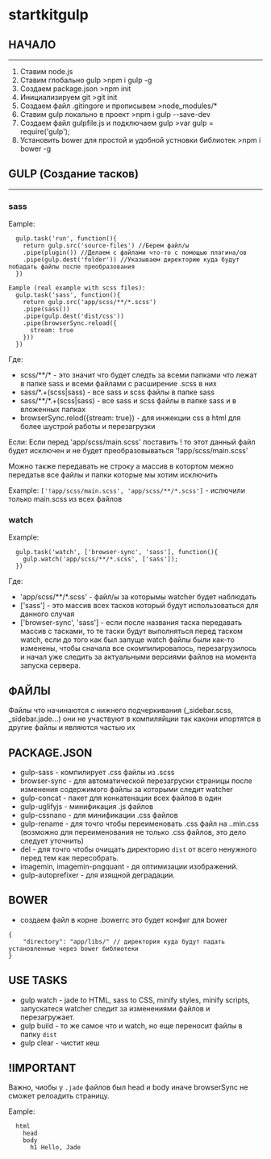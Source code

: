 # startkitgulp

## НАЧАЛО
__________________________________
1. Ставим node.js
2. Ставим глобально gulp >npm i gulp -g
3. Создаем package.json >npm init
4. Инициализируем git >git init
5. Создаем файл .gitingore и прописывем >node_modules/*
6. Ставим gulp локально в проект >npm i gulp --save-dev
7. Создаем файл gulpfile.js и подключаем gulp >var gulp = require('gulp');
8. Установить bower для простой и удобной устновки библиотек >npm i bower -g

## GULP (Создание тасков)
__________________________________

### sass

Eample:
```
  gulp.task('run', function(){
    return gulp.src('source-files') //Берем файл/ы
    .pipe(plugin()) //Делаем с файлами что-то с помощью плагина/ов
    .pipe(gulp.dest('folder')) //Указываем директорию куда будут побадать файлы после преобразования
  })
```
```
Eample (real example with scss files):
  gulp.task('sass', function(){
    return gulp.src('app/scss/**/*.scss')
    .pipe(sass())
    .pipe(gulp.dest('dist/css'))
    .pipe(browserSync.reload({
      stream: true
    }))
  })
```  

Где:
  * scss/**/* - это значит что будет следть за всеми папками что лежат в папке sass и всеми файлами с расширение .scss в них
  * sass/*.+(scss|sass) - все sass и scss файлы в папке sass
  * sass/**/*.+(scss|sass) - все sass и scss файлы в папке sass и в вложенных папках
  * browserSync.relod({stream: true}) - для инжекции css в html для более шустрой работы и перезагрузки

Если:
  Если перед 'app/scss/main.scss' поставить ! то этот данный файл будет исключен и не будет преобразовываться '!app/scss/main.scss'

  Можно также передавать не строку а массив в котортом межно передатьв все файлы и папки которые мы хотим исключить

Example: `['!app/scss/main.scss', 'app/scss/**/*.scss']` - ислючили только main.scss из всех файлов

### watch

Example:
```
  gulp.task('watch', ['browser-sync', 'sass'], function(){
    gulp.watch('app/scss/**/*.scss', ['sass']);
  })
```

Где:
* 'app/scss/**/*.scss' - файл/ы за которымы watcher будет наблюдать
* ['sass'] - это массив всех тасков который будут использоваться для данного случая
* ['browser-sync', 'sass'] - если после названия таска передавать массив с тасками, то те таски будут выполняться перед таском watch, если до того как был запуще watch файлы были как-то изменены, чтобы сначала все скомпилировалось, перезагрузилось и начал уже следить за актуальными версиями файлов на момента запуска сервера.
 
## ФАЙЛЫ

Файлы что начинаются с нижнего подчеркивания (_sidebar.scss, _sidebar.jade...) они не участвуют в компиляйции так какони ипортятся в другие файлы и являются частью их

## PACKAGE.JSON

* gulp-sass - компилирует .css файлы из .scss
* browser-sync - для автоматической перезагруски страницы после изменения содержимого файлы за которыми следит watcher
* gulp-concat - пакет для конкатенации всех файлов в один
* gulp-uglifyjs - минификация .js файлов
* gulp-cssnano - для минификации .css файлов
* gulp-rename - для точго чтобы переименовать .css файл на ..min.css (возможно для переименования не только .css файлов, это дело следует уточнить)
* del - для точго чтобы очищать директорию `dist` от всего ненужного перед тем как пересобрать.
* imagemin, imagemin-pngquant - дя оптимизации изображений.
* gulp-autoprefixer - для изящной деградации.

## BOWER

* создаем файл в корне .bowerrc это будет конфиг для bower

```
{
    "directory": "app/libs/" // директория куда будут падать установленные через bower библиотеки
}
```

## USE TASKS

* gulp watch - jade to HTML, sass to CSS, minify styles, minify scripts, запускатеся watcher следит за изменениями файлов и перезагружает.
* gulp build - то же самое что и watch, но еще переносит файлы в папку `dist` 
* gulp clear - чистит кеш

## !IMPORTANT

Важно, чиобы у `.jade` файлов был head и body иначе browserSync не сможет релоадить страницу.

Eample:
```
  html
    head
    body
      h1 Hello, Jade
```      